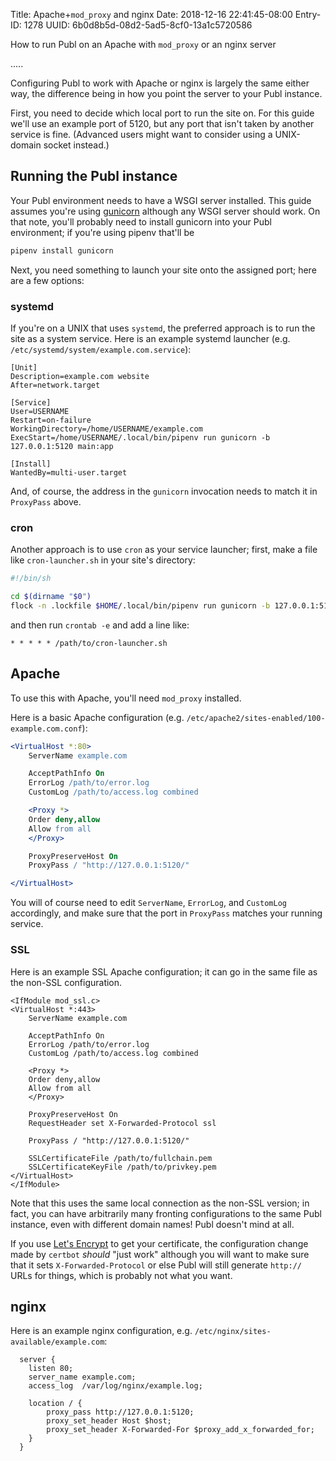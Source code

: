 Title: Apache+`mod_proxy` and nginx
Date: 2018-12-16 22:41:45-08:00
Entry-ID: 1278
UUID: 6b0d8b5d-08d2-5ad5-8cf0-13a1c5720586

How to run Publ on an Apache with `mod_proxy` or an nginx server

.....

Configuring Publ to work with Apache or nginx is largely the same either way, the difference being in how you point the server to your Publ instance.

First, you need to decide which local port to run the site on. For this guide we'll use an example port of 5120, but any port that isn't taken by another service is fine. (Advanced users might want to consider using a UNIX-domain socket instead.)

## Running the Publ instance

Your Publ environment needs to have a WSGI server installed. This guide assumes you're using [gunicorn](http://gunicorn.org) although any WSGI server should work. On that note, you'll probably need to install gunicorn into your Publ environment; if you're using pipenv that'll be

```bash
pipenv install gunicorn
```

Next, you need something to launch your site onto the assigned port; here are a few options:

### systemd

If you're on a UNIX that uses `systemd`, the preferred approach is to run the site as a system service. Here is an example systemd launcher (e.g. `/etc/systemd/system/example.com.service`):

```systemd
[Unit]
Description=example.com website
After=network.target

[Service]
User=USERNAME
Restart=on-failure
WorkingDirectory=/home/USERNAME/example.com
ExecStart=/home/USERNAME/.local/bin/pipenv run gunicorn -b 127.0.0.1:5120 main:app

[Install]
WantedBy=multi-user.target
```

And, of course, the address in the `gunicorn` invocation needs to match it in `ProxyPass` above.

### cron

Another approach is to use `cron` as your service launcher; first, make a file like `cron-launcher.sh` in your site's
directory:

```bash
#!/bin/sh

cd $(dirname "$0")
flock -n .lockfile $HOME/.local/bin/pipenv run gunicorn -b 127.0.0.1:5120 main:app
```

and then run `crontab -e` and add a line like:

```crontab
* * * * * /path/to/cron-launcher.sh
```

## Apache

To use this with Apache, you'll need `mod_proxy` installed.

Here is a basic Apache configuration (e.g. `/etc/apache2/sites-enabled/100-example.com.conf`):

```apache
<VirtualHost *:80>
    ServerName example.com

    AcceptPathInfo On
    ErrorLog /path/to/error.log
    CustomLog /path/to/access.log combined

    <Proxy *>
    Order deny,allow
    Allow from all
    </Proxy>

    ProxyPreserveHost On
    ProxyPass / "http://127.0.0.1:5120/"

</VirtualHost>
```

You will of course need to edit `ServerName`, `ErrorLog`, and `CustomLog` accordingly, and make sure that the port in `ProxyPass` matches your running service.

### SSL

Here is an example SSL Apache configuration; it can go in the same file as the non-SSL configuration.

```
<IfModule mod_ssl.c>
<VirtualHost *:443>
    ServerName example.com

    AcceptPathInfo On
    ErrorLog /path/to/error.log
    CustomLog /path/to/access.log combined

    <Proxy *>
    Order deny,allow
    Allow from all
    </Proxy>

    ProxyPreserveHost On
    RequestHeader set X-Forwarded-Protocol ssl

    ProxyPass / "http://127.0.0.1:5120/"

    SSLCertificateFile /path/to/fullchain.pem
    SSLCertificateKeyFile /path/to/privkey.pem
</VirtualHost>
</IfModule>
```

Note that this uses the same local connection as the non-SSL version; in fact, you can have arbitrarily many fronting configurations to the same Publ instance, even with different domain names! Publ doesn't mind at all.

If you use [Let's Encrypt](http://letsencrypt.org) to get your certificate, the configuration change made by `certbot` *should* "just work" although you will want to make sure that it sets `X-Forwarded-Protocol` or else Publ will still generate `http://` URLs for things, which is probably not what you want.

## nginx

Here is an example nginx configuration, e.g. `/etc/nginx/sites-available/example.com`:

```nginx
  server {
    listen 80;
    server_name example.com;
    access_log  /var/log/nginx/example.log;

    location / {
        proxy_pass http://127.0.0.1:5120;
        proxy_set_header Host $host;
        proxy_set_header X-Forwarded-For $proxy_add_x_forwarded_for;
    }
  }
```
